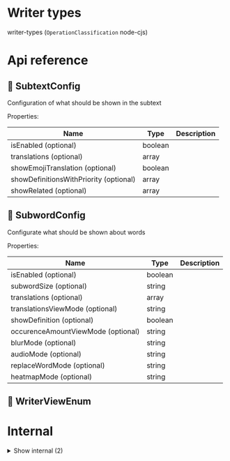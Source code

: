 # Writer types

writer-types (`OperationClassification` node-cjs)



# Api reference

## 🔹 SubtextConfig

Configuration of what should be shown in the subtext





Properties: 

 | Name | Type | Description |
|---|---|---|
| isEnabled (optional) | boolean |  |
| translations (optional) | array |  |
| showEmojiTranslation (optional) | boolean |  |
| showDefinitionsWithPriority (optional) | array |  |
| showRelated (optional) | array |  |



## 🔹 SubwordConfig

Configurate what should be shown about words





Properties: 

 | Name | Type | Description |
|---|---|---|
| isEnabled (optional) | boolean |  |
| subwordSize (optional) | string |  |
| translations (optional) | array |  |
| translationsViewMode (optional) | string |  |
| showDefinition (optional) | boolean |  |
| occurenceAmountViewMode (optional) | string |  |
| blurMode (optional) | string |  |
| audioMode (optional) | string |  |
| replaceWordMode (optional) | string |  |
| heatmapMode (optional) | string |  |



## 🔹 WriterViewEnum

# Internal

<details><summary>Show internal (2)</summary>
    
  # 🔹 SubtextRelatedThing







Properties: 

 | Name | Type | Description |
|---|---|---|
| type  | string |  |
| quantity  | string |  |



## 🔹 SubwordViewMode

  </details>

